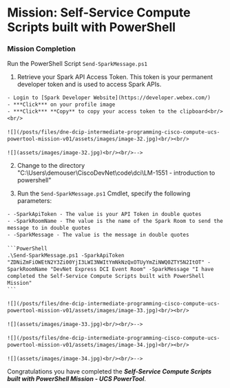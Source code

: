 # Mission: Self-Service Compute Scripts built with PowerShell

### Mission Completion

  Run the PowerShell Script `Send-SparkMessage.ps1`

  1. Retrieve your Spark API Access Token. This token is your permanent developer token and is used to access Spark APIs.

    - Login to [Spark Developer Website](https://developer.webex.com/)
    - ***Click*** on your profile image
    - ***Click*** **Copy** to copy your access token to the clipboard<br/><br/>

    ![](/posts/files/dne-dcip-intermediate-programming-cisco-compute-ucs-powertool-mission-v01/assets/images/image-32.jpg)<br/><br/>

    ![](assets/images/image-32.jpg)<br/><br/>-->

  2. Change to the directory "C:\Users\demouser\CiscoDevNet\code\dci\LM-1551 - introduction to powershell"

  3. Run the `Send-SparkMessage.ps1` Cmdlet, specify the following parameters:

    - -SparkApiToken - The value is your API Token in double quotes
    - -SparkRoomName - The value is the name of the Spark Room to send the message to in double quotes
    - -SparkMessage - The value is the message in double quotes

    ```PowerShell
    .\Send-SparkMessage.ps1 -SparkApiToken "ZDNiZmFiOWEtN2Y3Zi00YjI3LWI3NWItYmNkNzQxOTUyYmZiNWQ0ZTY5N2ItOT" -SparkRoomName "DevNet Express DCI Event Room" -SparkMessage "I have completed the Self-Service Compute Scripts built with PowerShell Mission"
    ```

    ![](/posts/files/dne-dcip-intermediate-programming-cisco-compute-ucs-powertool-mission-v01/assets/images/image-33.jpg)<br/><br/>

    ![](assets/images/image-33.jpg)<br/><br/>-->

    ![](/posts/files/dne-dcip-intermediate-programming-cisco-compute-ucs-powertool-mission-v01/assets/images/image-34.jpg)<br/><br/>

    ![](assets/images/image-34.jpg)<br/><br/>-->

Congratulations you have completed the ***Self-Service Compute Scripts built with PowerShell Mission - UCS PowerTool***.
